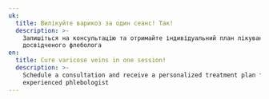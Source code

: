 ```yaml
---
uk:
  title: Вилікуйте варикоз за один сеанс! Так!
  description: >-
    Запишіться на консультацію та oтримайте індивідуальний план лікування від
    досвідченого флеболога
en:
  title: Cure varicose veins in one session!
  description: >-
    Schedule a consultation and receive a personalized treatment plan from an
    experienced phlebologist
---
```


